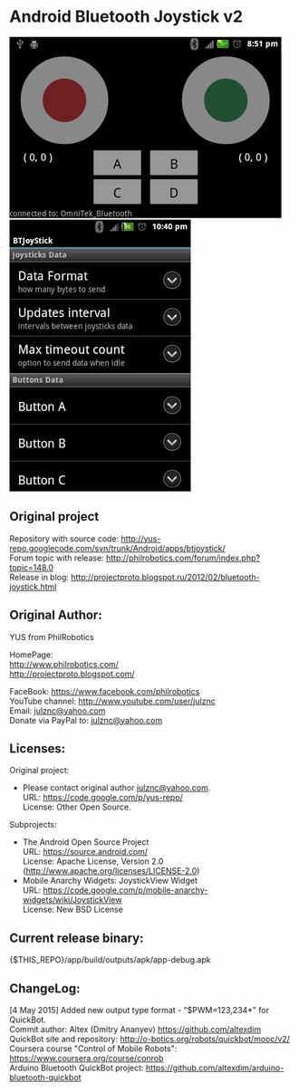 Android Bluetooth Joystick v2
=============================

![Main screen](/screenshots/main_screen.png?raw=true "Main screen")
![Options menu](/screenshots/options_menu.png?raw=true "Options menu")

Original project
-----------------------------
Repository with source code: http://yus-repo.googlecode.com/svn/trunk/Android/apps/btjoystick/  
Forum topic with release: http://philrobotics.com/forum/index.php?topic=148.0  
Release in blog: http://projectproto.blogspot.ru/2012/02/bluetooth-joystick.html

Original Author: 
-----------------------------
YUS from PhilRobotics

HomePage:  
http://www.philrobotics.com/  
http://projectproto.blogspot.com/

FaceBook: https://www.facebook.com/philrobotics  
YouTube channel: http://www.youtube.com/user/julznc  
Email: julznc@yahoo.com  
Donate via PayPal to: julznc@yahoo.com

Licenses:
-----------------------------
Original project:
* Please contact original author julznc@yahoo.com.  
URL: https://code.google.com/p/yus-repo/  
License: Other Open Source.

Subprojects:
* The Android Open Source Project  
URL: https://source.android.com/  
License: Apache License, Version 2.0 (http://www.apache.org/licenses/LICENSE-2.0)  
* Mobile Anarchy Widgets: JoystickView Widget  
URL: https://code.google.com/p/mobile-anarchy-widgets/wiki/JoystickView  
License: New BSD License


Current release binary:
-----------------------------
{$THIS_REPO}/app/build/outputs/apk/app-debug.apk

ChangeLog:
-----------------------------
[4 May 2015] Added new output type format - "$PWM=123,234\*" for QuickBot.  
    Commit author: Altex (Dmitry Ananyev) https://github.com/altexdim  
    QuickBot site and repository: http://o-botics.org/robots/quickbot/mooc/v2/  
    Coursera course "Control of Mobile Robots": https://www.coursera.org/course/conrob  
    Arduino Bluetooth QuickBot project: https://github.com/altexdim/arduino-bluetooth-quickbot  
